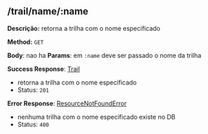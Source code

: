 ## /trail/name/:name

**Descrição:** retorna a trilha com o nome especificado

**Method:** `GET`

**Body**: nao ha
**Params**: em `:name` deve ser passado o nome da trilha

**Success Response**: [Trail](../../../../src/domain/trilhas/@entities/trail.ts)
- retorna a trilha com o nome especificado
- Status: `201`

**Error Response**: [ResourceNotFoundError](../../../../src/core/errors/resource-not-found-error.ts)
- nenhuma trilha com o nome especificado existe no DB
- Status: `400`

